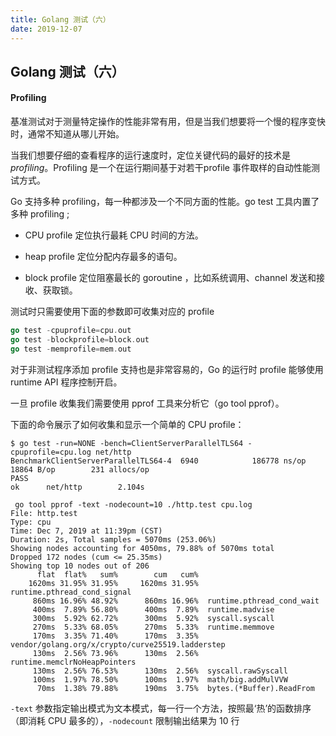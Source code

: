 ```yaml
---
title: Golang 测试（六）
date: 2019-12-07
---
```


## Golang 测试（六）



#### Profiling

基准测试对于测量特定操作的性能非常有用，但是当我们想要将一个慢的程序变快时，通常不知道从哪儿开始。

当我们想要仔细的查看程序的运行速度时，定位关键代码的最好的技术是 *profiling*。Profiling 是一个在运行期间基于对若干profile 事件取样的自动性能测试方式。

Go 支持多种 profiling，每一种都涉及一个不同方面的性能。go test 工具内置了多种 profiling ;

- CPU profile 定位执行最耗 CPU 时间的方法。

- heap profile 定位分配内存最多的语句。

- block profile 定位阻塞最长的 goroutine ，比如系统调用、channel 发送和接收、获取锁。

测试时只需要使用下面的参数即可收集对应的 profile

```go
go test -cpuprofile=cpu.out
go test -blockprofile=block.out
go test -memprofile=mem.out
```

对于非测试程序添加 profile 支持也是非常容易的，Go 的运行时 profile 能够使用 runtime API 程序控制开启。

一旦 profile 收集我们需要使用 pprof 工具来分析它（go tool pprof）。

下面的命令展示了如何收集和显示一个简单的 CPU profile：

```shell
$ go test -run=NONE -bench=ClientServerParallelTLS64 -cpuprofile=cpu.log net/http
BenchmarkClientServerParallelTLS64-4  6940            186778 ns/op           18864 B/op        231 allocs/op
PASS
ok      net/http        2.104s
```
```shell
 go tool pprof -text -nodecount=10 ./http.test cpu.log 
File: http.test
Type: cpu
Time: Dec 7, 2019 at 11:39pm (CST)
Duration: 2s, Total samples = 5070ms (253.06%)
Showing nodes accounting for 4050ms, 79.88% of 5070ms total
Dropped 172 nodes (cum <= 25.35ms)
Showing top 10 nodes out of 206
      flat  flat%   sum%        cum   cum%
    1620ms 31.95% 31.95%     1620ms 31.95%  runtime.pthread_cond_signal
     860ms 16.96% 48.92%      860ms 16.96%  runtime.pthread_cond_wait
     400ms  7.89% 56.80%      400ms  7.89%  runtime.madvise
     300ms  5.92% 62.72%      300ms  5.92%  syscall.syscall
     270ms  5.33% 68.05%      270ms  5.33%  runtime.memmove
     170ms  3.35% 71.40%      170ms  3.35%  vendor/golang.org/x/crypto/curve25519.ladderstep
     130ms  2.56% 73.96%      130ms  2.56%  runtime.memclrNoHeapPointers
     130ms  2.56% 76.53%      130ms  2.56%  syscall.rawSyscall
     100ms  1.97% 78.50%      100ms  1.97%  math/big.addMulVVW
      70ms  1.38% 79.88%      190ms  3.75%  bytes.(*Buffer).ReadFrom
```

`-text` 参数指定输出模式为文本模式，每一行一个方法，按照最‘热’的函数排序（即消耗 CPU 最多的），`-nodecount` 限制输出结果为 10 行





